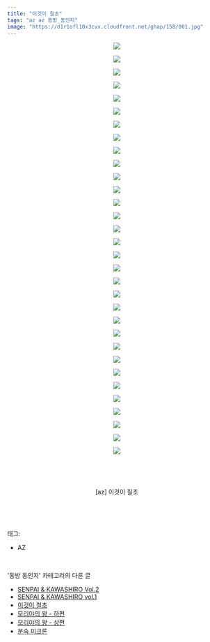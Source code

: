 ```yaml
---
title: "이것이 칠초"
tags: "az az 동방_동인지"
image: "https://d1r1ofl10x3cvx.cloudfront.net/ghap/158/001.jpg"
---
```

<div class="article">
<p style="text-align: center; clear: none; float: none;"><img src="{{ site.imgserver7 }}/ghap/158/001.jpg"/></p>
<p style="text-align: center; clear: none; float: none;"><img src="{{ site.imgserver7 }}/ghap/158/002.jpg"/></p>
<p style="text-align: center; clear: none; float: none;"><img src="{{ site.imgserver7 }}/ghap/158/003.jpg"/></p>
<p style="text-align: center; clear: none; float: none;"><img src="{{ site.imgserver7 }}/ghap/158/004.jpg"/></p>
<p style="text-align: center; clear: none; float: none;"><img src="{{ site.imgserver7 }}/ghap/158/005.jpg"/></p>
<p style="text-align: center; clear: none; float: none;"><img src="{{ site.imgserver7 }}/ghap/158/006.jpg"/></p>
<p style="text-align: center; clear: none; float: none;"><img src="{{ site.imgserver7 }}/ghap/158/007.jpg"/></p>
<p style="text-align: center; clear: none; float: none;"><img src="{{ site.imgserver7 }}/ghap/158/008.jpg"/></p>
<p style="text-align: center; clear: none; float: none;"><img src="{{ site.imgserver7 }}/ghap/158/009.jpg"/></p>
<p style="text-align: center; clear: none; float: none;"><img src="{{ site.imgserver7 }}/ghap/158/010.jpg"/></p>
<p style="text-align: center; clear: none; float: none;"><img src="{{ site.imgserver7 }}/ghap/158/011.jpg"/></p>
<p style="text-align: center; clear: none; float: none;"><img src="{{ site.imgserver7 }}/ghap/158/012.jpg"/></p>
<p style="text-align: center; clear: none; float: none;"><img src="{{ site.imgserver7 }}/ghap/158/013.jpg"/></p>
<p style="text-align: center; clear: none; float: none;"><img src="{{ site.imgserver7 }}/ghap/158/014.jpg"/></p>
<p style="text-align: center; clear: none; float: none;"><img src="{{ site.imgserver7 }}/ghap/158/015.jpg"/></p>
<p style="text-align: center; clear: none; float: none;"><img src="{{ site.imgserver7 }}/ghap/158/016.jpg"/></p>
<p style="text-align: center; clear: none; float: none;"><img src="{{ site.imgserver7 }}/ghap/158/017.jpg"/></p>
<p style="text-align: center; clear: none; float: none;"><img src="{{ site.imgserver7 }}/ghap/158/018.jpg"/></p>
<p style="text-align: center; clear: none; float: none;"><img src="{{ site.imgserver7 }}/ghap/158/019.jpg"/></p>
<p style="text-align: center; clear: none; float: none;"><img src="{{ site.imgserver7 }}/ghap/158/020.jpg"/></p>
<p style="text-align: center; clear: none; float: none;"><img src="{{ site.imgserver7 }}/ghap/158/021.jpg"/></p>
<p style="text-align: center; clear: none; float: none;"><img src="{{ site.imgserver7 }}/ghap/158/022.jpg"/></p>
<p style="text-align: center; clear: none; float: none;"><img src="{{ site.imgserver7 }}/ghap/158/023.jpg"/></p>
<p style="text-align: center; clear: none; float: none;"><img src="{{ site.imgserver7 }}/ghap/158/024.jpg"/></p>
<p style="text-align: center; clear: none; float: none;"><img src="{{ site.imgserver7 }}/ghap/158/025.jpg"/></p>
<p style="text-align: center; clear: none; float: none;"><img src="{{ site.imgserver7 }}/ghap/158/026.jpg"/></p>
<p style="text-align: center; clear: none; float: none;"><img src="{{ site.imgserver7 }}/ghap/158/027.jpg"/></p>
<p style="text-align: center; clear: none; float: none;"><img src="{{ site.imgserver7 }}/ghap/158/028.jpg"/></p>
<p style="text-align: center; clear: none; float: none;"><img src="{{ site.imgserver7 }}/ghap/158/029.jpg"/></p>
<p style="text-align: center; clear: none; float: none;"><img src="{{ site.imgserver7 }}/ghap/158/030.jpg"/></p>
<p style="text-align: center; clear: none; float: none;"><img src="{{ site.imgserver7 }}/ghap/158/031.jpg"/></p>
<p style="text-align: center; clear: none; float: none;"><img src="{{ site.imgserver7 }}/ghap/158/032.jpg"/></p>
<p style="text-align: center; clear: none; float: none;"><br/></p>
<p style="text-align: center; clear: none; float: none;"><br/></p>
<p style="text-align: center; clear: none; float: none;">[az] 이것이 칠초</p>
<p><br/></p>
</div><br/>
<div class="tagTrail">
<p>태그: </p>
<ul>
<li>AZ</li>
</ul>
</div><br/>
<div class="another">
<p>'동방 동인지' 카테고리의 다른 글</p>
<ul>
<li><a href="/ghap_160">SENPAI &amp; KAWASHIRO Vol.2</a></li>
<li><a href="/ghap_159">SENPAI &amp; KAWASHIRO vol.1</a></li>
<li><a href="/ghap_158">이것이 칠초</a></li>
<li><a href="/ghap_157">모리야의 왕 - 하편</a></li>
<li><a href="/ghap_156">모리야의 왕 - 상편</a></li>
<li><a href="/ghap_155">분속 미크론</a></li>
</ul>
</div><br/>
<div class="cb_module cb_fluid">
<div class="cb_wrt cb_profile">
</div><!-- commentList close -->
</div><br/>

